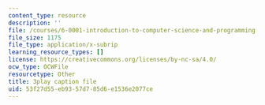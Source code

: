 ```yaml
---
content_type: resource
description: ''
file: /courses/6-0001-introduction-to-computer-science-and-programming-in-python-fall-2016/53f27d55eb9357d785d6e1536e2077ce_vqn_yk5aFcI.vtt
file_size: 1175
file_type: application/x-subrip
learning_resource_types: []
license: https://creativecommons.org/licenses/by-nc-sa/4.0/
ocw_type: OCWFile
resourcetype: Other
title: 3play caption file
uid: 53f27d55-eb93-57d7-85d6-e1536e2077ce
---
```

